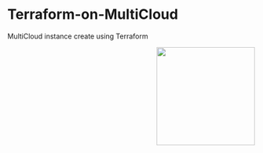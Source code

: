 # Terraform-on-MultiCloud


MultiCloud instance create using Terraform   



<img src="https://user-images.githubusercontent.com/73388615/177294573-01fb37d0-cc33-41ec-a4a5-713b4057c34c.png" width="200" height="200" align="right"/>
